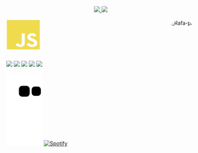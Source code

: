 
<div align="center">
  <a href="https://linktr.ee/cuukiii">
  <img height="180em" src="https://github-readme-stats.vercel.app/api?username=cuukiii&show_icons=true&theme=great-gatsby&include_all_commits=true&count_private=true"/>
  <img height="150em" src="https://github-readme-stats.vercel.app/api/top-langs/?username=cuukiii&layout=compact&langs_count=7&theme=great-gatsby"/>
</div>
<div style="display: inline_block"><br>
  <img align="right" alt="Rafa-pic" height="220" style="border-radius:50px;" src="https://media.discordapp.net/attachments/810309354971594765/1006319271548305458/Screenshot_3.png?width=478&height=459">
  <img align="center" alt="Rafa-Js" height="80" width="90" src="https://raw.githubusercontent.com/devicons/devicon/master/icons/javascript/javascript-plain.svg">
</div>
  
  ##
 
<div>  

  <a href="https://www.youtube.com/channel/UCPhM_-UKx_OeLp3AWXJsJYg" target="_blank"><img src="https://img.shields.io/badge/YouTube-FF0000?style=for-the-badge&logo=youtube&logoColor=white" target="_blank"></a>
  <a href="https://www.instagram.com/leooooooooooooooo" target="_blank"><img src="https://img.shields.io/badge/-Instagram-%23E4405F?style=for-the-badge&logo=instagram&logoColor=white" target="_blank"></a>
 	<a href="https://www.twitch.tv/cuuukiii" target="_blank"><img src="https://img.shields.io/badge/Twitch-9146FF?style=for-the-badge&logo=twitch&logoColor=white" target="_blank"></a>
 <a href="https://discord.gg/5EeWMfbf6q" target="_blank"><img src="https://img.shields.io/badge/Discord-7289DA?style=for-the-badge&logo=discord&logoColor=white" target="_blank"></a> 
  <a href = "mailto:leonardomm3@hotmail.com"><img src="https://img.shields.io/badge/Microsoft_Outlook-0078D4?style=for-the-badge&logo=microsoft-outlook&logoColor=white" target="_blank"></a>
  
  ![Snake animation](https://github.com/rafaballerini/rafaballerini/blob/output/github-contribution-grid-snake.svg)
  [![Spotify](https://spotify-now-playing-cw0r3husu-cuukiii.vercel.app/api/spotify-playing)](https://open.spotify.com/user/21hu7za5ntozvropbs3c23hpi)
</div>



